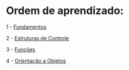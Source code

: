 # Ordem de aprendizado:

1 - [Fundamentos](https://github.com/mixmaxze/startInJS/tree/master/fundamentos)

2 - [Estruturas de Controle](https://github.com/mixmaxze/startInJS/tree/master/estruturasDeControle)

3 - [Funções](https://github.com/mixmaxze/startInJS/tree/master/funcoes)

4 - [Orientação a Objetos](https://github.com/mixmaxze/startInJS/tree/master/objeto)
